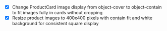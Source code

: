 - [x] Change ProductCard image display from object-cover to object-contain to fit images fully in cards without cropping
- [x] Resize product images to 400x400 pixels with contain fit and white background for consistent square display
